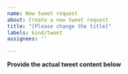 ```yaml
---
name: New tweet request
about: Create a new tweet request
title: "[Please change the title]"
labels: kind/tweet
assignees: ''

---
```


**Provide the actual tweet content below**
<!-- Input your tweet content exactly below the commented colons -->
<!--::-->

<!--::-->
